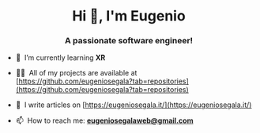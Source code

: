 <h1 align="center">Hi 👋, I'm Eugenio</h1>
<h3 align="center">A passionate software engineer!</h3>

- 🌱 &nbsp;I’m currently learning **XR**

- 👨‍💻 &nbsp;All of my projects are available at [https://github.com/eugeniosegala?tab=repositories](https://github.com/eugeniosegala?tab=repositories)

- 📝 &nbsp;I write articles on [https://eugeniosegala.it/](https://eugeniosegala.it/)

- 📫  &nbsp;How to reach me: **eugeniosegalaweb@gmail.com**
